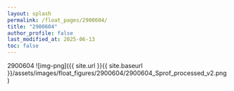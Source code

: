 ```yaml
---
layout: splash
permalink: /float_pages/2900604/
title: "2900604"
author_profile: false
last_modified_at: 2025-06-13
toc: false
---
```

 
2900604
![img-png]({{ site.url }}{{ site.baseurl }}/assets/images/float_figures/2900604/2900604_Sprof_processed_v2.png)
